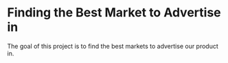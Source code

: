 # Finding the Best Market to Advertise in 

The goal of this project is to find the best markets to advertise our product in.
